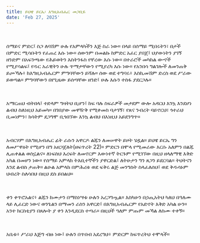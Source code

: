 ```yaml
---
title: ይህዌ ይርኤ፡ እግዚአብሔር መጋቢዬ
date: 'Feb 27, 2025'
---
```


<script>
  import {theme2} from '../../../../store/themes/theme2.svelte';
  import ArticleHero from '../../../../components/article_components/article_hero.svelte';
  import ArticleHeader from '../../../../components/article_components/article_header.svelte';
</script>

<ArticleHero 
  title={title} 
  date={date}
  subtopic={theme2.subtopics[0]} 
/>

<br/>

ሰማይና ምድር፤ ስጋ ለባሽም ሁሉ የአምላካችን እጅ ስራ ነው። በላይ በሰማይ ሚበሩትን፣ በታች በምድር ሚሳቡትን የፈጠረ እሱ ነው። ሰውንም በመልኩ ከምድር አፈር ያበጀ፤ ህያውነትን ያገኝ ዘንድም በአፍንጫው የሕይወትን እስትንፋስ የቸረው እሱ ነው። በተራሮች መካከል ውኆች የሚያሳልፍ፤ የዱር አራዊትን ሁሉ ጥማታቸውን የሚያረካ እሱ ነው። የአንበሳ ግልገሎች ለመንጠቅ ይጮኻሉ፥ ከእግዚአብሔርም ምግባቸውን ይሻሉ። ሰው ወደ ተግባሩ፥ እስኪመሽም ድረስ ወደ ሥራው ይወጣል። ምግባቸውን በየጊዜው ይሰጣቸው ዘንድ፤ ሁሉ እሱን ተስፋ ያደርጋሉ።

<br/>

አማርጠህ ብትበላ፤ ተድላም ግዛትህ ቢሆን፤ ከፍ ባሉ ስፍራዎች መታደም ውሎ አዳርህ እንኳ እንደሆነ ልብህ ስለነዚህ አይመካ። በገበያው መዋዥቅ የሚቀመስ ባታገኝ፣ የጸና ንብረት ባይኖርህ፣ ጎተራህ ቢመነምን፣ ክሳትም ደጋግሞ ቢጎበኘው እንኳ ልብህ በእነዚህ አይደንግጥ።

<br/>

አብርሃም በእግዚአብሔር ፊት ራሱን አዋርዶ ልጁን ለመሠዋት ይዞት ሄዷል። ይህዌ ይርኤ ግን ለመሥዋዕት የሚሆን በግ አዘጋጀለት(ዘፍጥረት 22)። ምድርን በሞላ የሚመራው እርሱ አለምን በልጁ ሊጠቀልል ወስኗልና። ለነፍስህ እረፍት ለመኖርም እውነተኛ ትርጉም የሚገኘው በዚህ ዘላለማዊ እቅድ አካል በመሆን ነው። የሰማይ አምላክ ትእቢተኞችን ያዋርድል፤ ለትሁታን ግን ጸጋን ይደርባል። ትህትናን እንደ ልብስ ታጠቅ። ልዑል አምላክ በምሕረቱ ወደ ፍቅሩ ልጅ መንግስት ስላፈለሰህ፤ ወደ ቅዱሳኑም ህብረት ስለሳበህ በዚህ ደስ ይበልህ።

<br/>

ቀን ቀጥሮአልና፥ ልጁን ከሙታን በማስነሣቱ ሁሉን አረጋግጧል። እስካሁን በኃጢአትህ ካለህ በዓለሙ ላይ ሊፈርድ ነውና ወንጌልን በማመን ራስን አዋርድ፤ በእግዚአብሔርም የአድኖት እቅድ አካል ሁን። አንተ ክርስቲያን በጸሎት ያ ቀን እንዲደርስ ተጣራ። በዚህች ዓለም ምጡም መኻል ለስሙ ተቀኝ።

<br/>

አቤቱ፥ ሥራህ እጅግ ብዙ ነው፤ ሁሉን በጥበብ አደረግህ፥ ምድርም ከፍጥረትህ ተሞላች።
